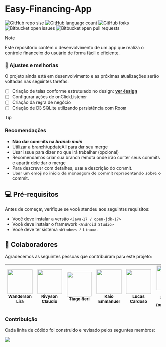 # Easy-Financing-App

![GitHub repo size](https://img.shields.io/github/repo-size/wandersonlira/Easy-Financing-App?style=for-the-badge)
![GitHub language count](https://img.shields.io/github/languages/count/wandersonlira/Easy-Financing-App?style=for-the-badge)
![GitHub forks](https://img.shields.io/github/forks/wandersonlira/Easy-Financing-App?style=for-the-badge)
![Bitbucket open issues](https://img.shields.io/github/issues/wandersonlira/Easy-Financing-App?style=for-the-badge)
![Bitbucket open pull requests ](https://img.shields.io/bitbucket/pr/wandersonlira/Easy-Financing-App?style=for-the-badge)


> [!NOTE]
> Este repositório contém o desenvolvimento de um app que realiza o controle financeiro do usuário de forma fácil e eficiente.

### :wrench: Ajustes e melhorias

O projeto ainda está em desenvolvimento e as próximas atualizações serão voltadas nas seguintes tarefas:

- [ ] Criação de telas conforme estruturado no design: **[ver design](https://www.figma.com/file/BeAKp61VmyCEa8UiMIx2Dx/Finan%C3%A7aF%C3%A1cil?type=design&node-id=45-257&mode=design)**
- [ ] Configurar ações de onClickListener
- [ ] Criação da regra de negócio
- [ ] Criação de DB SQLite utilizando persistência com Room

> [!TIP]
> ### Recomendações
> - __Não dar commits na *branch main*__
> - Utilizar a branch/updateAll para dar seu merge
> - Usar issue para dizer no que irá trabalhar (opcional)
> - Recomendamos criar sua branch remota onde irão conter seus commits e apartir dele dar o merge
> - Para descrever com detalhes, usar a descrição do commit.
> - Usar um emoji no início da mensagem de commit representando sobre o commit.

## 💻 Pré-requisitos

Antes de começar, verifique se você atendeu aos seguintes requisitos:

- Você deve instalar a versão `<Java-17 / open-jdk-17>`
- Você deve instalar o framework `<Android Studio>`
- Você deve ter sistema `<Windows / Linux>`.

## 🤝 Colaboradores

Agradecemos às seguintes pessoas que contribuíram para este projeto:

| [<img loading="lazy" src="https://avatars.githubusercontent.com/u/128269826?v=4" width=80><br><sub>Wanderson Lira</sub>](https://github.com/wandersonlira) |  [<img loading="lazy" src="https://avatars.githubusercontent.com/u/100952904?v=4" width=80><br><sub>Rivyson Claudio</sub>](https://github.com/RivysonClaudio) |  [<img loading="lazy" src="https://avatars.githubusercontent.com/u/131713626?v=4" width=80><br><sub>Tiago Neri</sub>](https://github.com/TiagoNerii) |  [<img loading="lazy" src="https://avatars.githubusercontent.com/u/137109972?v=4" width=80><br><sub>Kaio Emmanuel</sub>](https://github.com/kaioems) | [<img loading="lazy" src="https://avatars.githubusercontent.com/u/99299276?v=4" width=80><br><sub>Lucas Cardoso</sub>](https://github.com/cardosineo98) | [<img loading="lazy" src="https://avatars.githubusercontent.com/u/13689528?v=4" width=80><br><sub>Lucas Sampaio (orientador)](https://github.com/lucassampaioleite)) 
| :---: | :---: | :---: | :---: | :---: | :---: |

### Contribuição

Cada linha de códido foi construido e revisado pelos seguintes membros:

<a href="https://github.com/wandersonlira/Easy-Financing-App/graphs/contributors">
  <img src="https://contrib.rocks/image?repo=wandersonlira/Easy-Financing-App"/>
</a>
